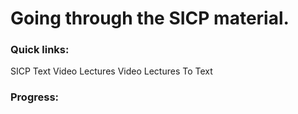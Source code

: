 # Going through the SICP material.
### Quick links:
SICP Text
Video Lectures
Video Lectures To Text

### Progress:
